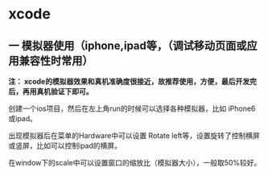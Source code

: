 # xcode
## 一 模拟器使用（iphone,ipad等，（调试移动页面或应用兼容性时常用）

**注：
xcode的模拟器效果和真机准确度很接近，故推荐使用，方便，最后开发完后，再用真机验证下即可。**

创建一个ios项目，然后在左上角run的时候可以选择各种模拟器，比如 iPhone6 或ipad。

出现模拟器后在菜单的Hardware中可以设置 Rotate left等，设置旋转了控制横屏或竖屏，比如可以控制ipad的横屏。

在window下的scale中可以设置窗口的缩放比（模拟器大小），一般取50%较好。